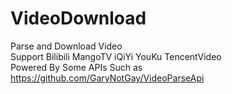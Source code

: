 # VideoDownload  
Parse and Download Video  
Support Bilibili MangoTV iQiYi YouKu TencentVideo  
Powered By Some APIs Such as https://github.com/GaryNotGay/VideoParseApi

